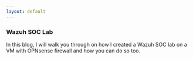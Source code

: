 ```yaml
---
layout: default
---
```



### Wazuh SOC Lab

In this blog, I will walk you through on how I created a Wazuh SOC lab on a VM with OPNsense firewall and how you can do so too.

